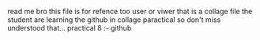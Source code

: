 read me bro
 this file is for refence too user or viwer that is a collage file 
 the student are learning the github in collage paractical
 so don't miss understood that...
 practical 8 :- github 
